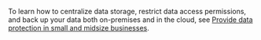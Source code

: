To learn how to centralize data storage, restrict data access permissions, and back up your data both on\-premises and in the cloud, see [Provide data protection in small and midsize businesses](http://technet.microsoft.com/library/dn582043.aspx).